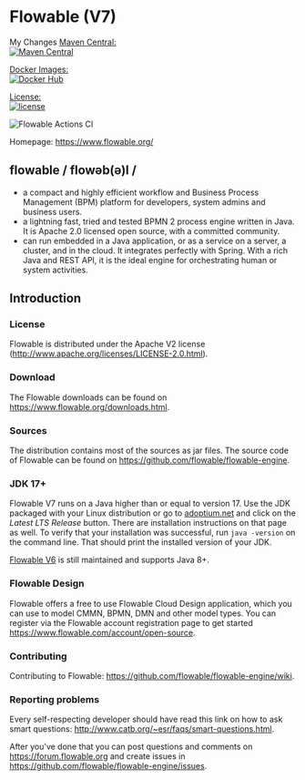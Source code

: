 Flowable (V7)
========
My Changes
[Maven Central:  
    ![Maven Central](https://maven-badges.herokuapp.com/maven-central/org.flowable/flowable-engine/badge.svg)](https://maven-badges.herokuapp.com/maven-central/org.flowable/flowable-engine)

[Docker Images:  
    ![Docker Hub](https://shields.io/docker/pulls/flowable/flowable-rest)](https://hub.docker.com/u/flowable/flowable-rest)

[License:  
	![license](https://img.shields.io/hexpm/l/plug.svg)](https://github.com/flowable/flowable-engine/blob/main/LICENSE)

![Flowable Actions CI](https://github.com/flowable/flowable-engine/actions/workflows/main.yml/badge.svg?branch=main)

Homepage: https://www.flowable.org/

## flowable / flowəb(ə)l /
* a compact and highly efficient workflow and Business Process Management (BPM) platform for developers, system admins and business users.
* a lightning fast, tried and tested BPMN 2 process engine written in Java.  It is Apache 2.0 licensed open source, with a committed community.
* can run embedded in a Java application, or as a service on a server, a cluster, and in the cloud.  It integrates perfectly with Spring.  With a rich Java and REST API, it is the ideal engine for orchestrating human or system activities.

## Introduction

### License

Flowable is distributed under the Apache V2 license (http://www.apache.org/licenses/LICENSE-2.0.html).

### Download

The Flowable downloads can be found on https://www.flowable.org/downloads.html.

### Sources

The distribution contains most of the sources as jar files. The source code of Flowable can be found on https://github.com/flowable/flowable-engine.

### JDK 17+

Flowable V7 runs on a Java higher than or equal to version 17. Use the JDK packaged with your Linux distribution or go to [adoptium.net](https://adoptium.net/) and click on the *Latest LTS Release* button. There are installation instructions on that page as well. To verify that your installation was successful, run `java -version` on the command line. That should print the installed version of your JDK.

[Flowable V6](https://github.com/flowable/flowable-engine/tree/flowable6.x) is still maintained and supports Java 8+.

### Flowable Design

Flowable offers a free to use Flowable Cloud Design application, which you can use to model CMMN, BPMN, DMN and other model types. You can register via the Flowable account registration page to get started https://www.flowable.com/account/open-source.

### Contributing

Contributing to Flowable: https://github.com/flowable/flowable-engine/wiki.

### Reporting problems

Every self-respecting developer should have read this link on how to ask smart questions: http://www.catb.org/~esr/faqs/smart-questions.html.

After you've done that you can post questions and comments on https://forum.flowable.org and create issues in https://github.com/flowable/flowable-engine/issues.
